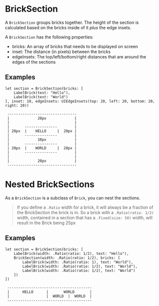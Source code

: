 # BrickSection
A `BrickSection` groups bricks together. The height of the section is calculated based on the bricks inside of it _plus_ the edge insets.

A `BrickSection` has the following properties:

- bricks: An array of bricks that needs to be displayed on screen 
- inset: The distance (in pixels) between the bricks
- edgeInsets: The top/left/bottom/right distances that are around the edges of the sections

## Examples

```
let section = BrickSection(bricks: [
	LabelBrick(text: "Hello"),
	LabelBrick(text: "World")
], inset: 10, edgeInsets: UIEdgeInsets(top: 20, left: 20, bottom: 20, right: 20))
```

```
 --------------------------------
 |             20px             |
 |                              |
 |       ---------------        |
 | 20px  |    HELLO     |  20px |
 |       ---------------        |
 |             10px             |
 |       ---------------        |
 | 20px  |    WORLD     |  20px |
 |       ---------------        |
 |                              |
 |             20px             |
 --------------------------------
```


# Nested BrickSections
As a `BrickSection` is a subclass of `Brick`, you can nest the sections. 
> If you define a `.Ratio` width for a brick, it will always be a fraction of the BrickSection the brick is in. So a brick with a `.Ratio(ratio: 1/2)` width, contained in a section that has a `.Fixed(size: 50)` width, will result in the Brick being 25px

## Examples

```
let section = BrickSection(bricks: [
	LabelBrick(width: .Ratio(ratio: 1/2), text: "Hello"),
	BrickSection(width: .Ratio(ratio: 1/2), bricks: [
		LabelBrick(width: .Ratio(ratio: 1), text: "World"),
		LabelBrick(width: .Ratio(ratio: 1/2), text: "World"),
		LabelBrick(width: .Ratio(ratio: 1/2), text: "World")
	])
])
```

```
 ---------------------------------------
 |      HELLO      |       WORLD       |
 |                 |  WORLD  |  WORLD  |
 ---------------------------------------
```